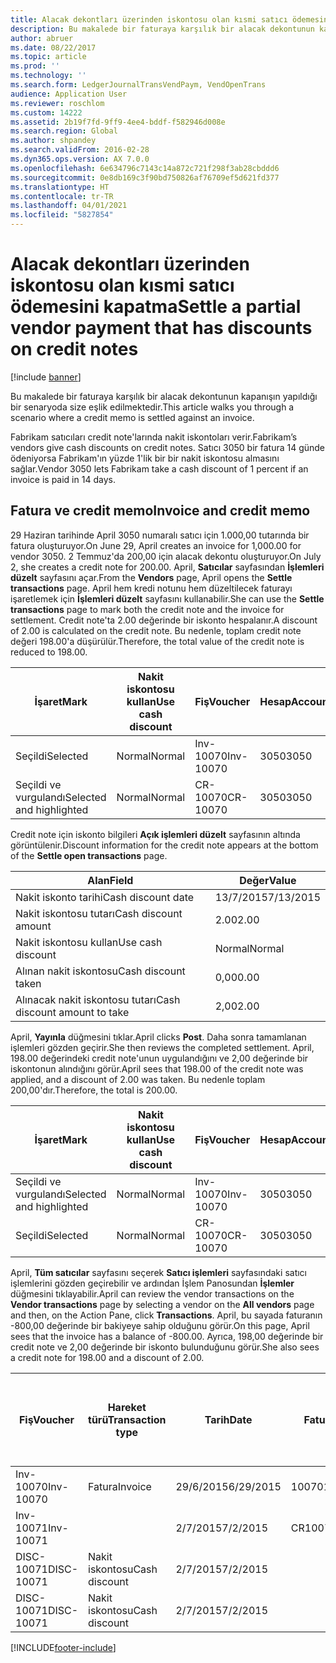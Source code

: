 ```yaml
---
title: Alacak dekontları üzerinden iskontosu olan kısmi satıcı ödemesini kapatma
description: Bu makalede bir faturaya karşılık bir alacak dekontunun kapanışın yapıldığı bir senaryoda size eşlik edilmektedir.
author: abruer
ms.date: 08/22/2017
ms.topic: article
ms.prod: ''
ms.technology: ''
ms.search.form: LedgerJournalTransVendPaym, VendOpenTrans
audience: Application User
ms.reviewer: roschlom
ms.custom: 14222
ms.assetid: 2b19f7fd-9ff9-4ee4-bddf-f582946d008e
ms.search.region: Global
ms.author: shpandey
ms.search.validFrom: 2016-02-28
ms.dyn365.ops.version: AX 7.0.0
ms.openlocfilehash: 6e634796c7143c14a872c721f298f3ab28cbddd6
ms.sourcegitcommit: 0e8db169c3f90bd750826af76709ef5d621fd377
ms.translationtype: HT
ms.contentlocale: tr-TR
ms.lasthandoff: 04/01/2021
ms.locfileid: "5827854"
---
```

# <a name="settle-a-partial-vendor-payment-that-has-discounts-on-credit-notes"></a><span data-ttu-id="36614-103">Alacak dekontları üzerinden iskontosu olan kısmi satıcı ödemesini kapatma</span><span class="sxs-lookup"><span data-stu-id="36614-103">Settle a partial vendor payment that has discounts on credit notes</span></span>

[!include [banner](../includes/banner.md)]

<span data-ttu-id="36614-104">Bu makalede bir faturaya karşılık bir alacak dekontunun kapanışın yapıldığı bir senaryoda size eşlik edilmektedir.</span><span class="sxs-lookup"><span data-stu-id="36614-104">This article walks you through a scenario where a credit memo is settled against an invoice.</span></span>

<span data-ttu-id="36614-105">Fabrikam satıcıları credit note'larında nakit iskontoları verir.</span><span class="sxs-lookup"><span data-stu-id="36614-105">Fabrikam’s vendors give cash discounts on credit notes.</span></span> <span data-ttu-id="36614-106">Satıcı 3050 bir fatura 14 günde ödeniyorsa Fabrikam'ın yüzde 1'lik bir bir nakit iskontosu almasını sağlar.</span><span class="sxs-lookup"><span data-stu-id="36614-106">Vendor 3050 lets Fabrikam take a cash discount of 1 percent if an invoice is paid in 14 days.</span></span>

## <a name="invoice-and-credit-memo"></a><span data-ttu-id="36614-107">Fatura ve credit memo</span><span class="sxs-lookup"><span data-stu-id="36614-107">Invoice and credit memo</span></span>
<span data-ttu-id="36614-108">29 Haziran tarihinde April 3050 numaralı satıcı için 1.000,00 tutarında bir fatura oluşturuyor.</span><span class="sxs-lookup"><span data-stu-id="36614-108">On June 29, April creates an invoice for 1,000.00 for vendor 3050.</span></span> <span data-ttu-id="36614-109">2 Temmuz'da 200,00 için alacak dekontu oluşturuyor.</span><span class="sxs-lookup"><span data-stu-id="36614-109">On July 2, she creates a credit note for 200.00.</span></span> <span data-ttu-id="36614-110">April, **Satıcılar** sayfasından **İşlemleri düzelt** sayfasını açar.</span><span class="sxs-lookup"><span data-stu-id="36614-110">From the **Vendors** page, April opens the **Settle transactions** page.</span></span> <span data-ttu-id="36614-111">April hem kredi notunu hem düzeltilecek faturayı işaretlemek için **İşlemleri düzelt** sayfasını kullanabilir.</span><span class="sxs-lookup"><span data-stu-id="36614-111">She can use the **Settle transactions** page to mark both the credit note and the invoice for settlement.</span></span> <span data-ttu-id="36614-112">Credit note'ta 2.00 değerinde bir iskonto hespalanır.</span><span class="sxs-lookup"><span data-stu-id="36614-112">A discount of 2.00 is calculated on the credit note.</span></span> <span data-ttu-id="36614-113">Bu nedenle, toplam credit note değeri 198.00'a düşürülür.</span><span class="sxs-lookup"><span data-stu-id="36614-113">Therefore, the total value of the credit note is reduced to 198.00.</span></span>

| <span data-ttu-id="36614-114">İşaret</span><span class="sxs-lookup"><span data-stu-id="36614-114">Mark</span></span>                     | <span data-ttu-id="36614-115">Nakit iskontosu kullan</span><span class="sxs-lookup"><span data-stu-id="36614-115">Use cash discount</span></span> | <span data-ttu-id="36614-116">Fiş</span><span class="sxs-lookup"><span data-stu-id="36614-116">Voucher</span></span>   | <span data-ttu-id="36614-117">Hesap</span><span class="sxs-lookup"><span data-stu-id="36614-117">Account</span></span> | <span data-ttu-id="36614-118">Tarih</span><span class="sxs-lookup"><span data-stu-id="36614-118">Date</span></span>      | <span data-ttu-id="36614-119">Vade tarihi</span><span class="sxs-lookup"><span data-stu-id="36614-119">Due date</span></span>  | <span data-ttu-id="36614-120">Fatura</span><span class="sxs-lookup"><span data-stu-id="36614-120">Invoice</span></span> | <span data-ttu-id="36614-121">Hareket para birimi cinsinden tutar</span><span class="sxs-lookup"><span data-stu-id="36614-121">Amount in transaction currency</span></span> | <span data-ttu-id="36614-122">Para Birimi</span><span class="sxs-lookup"><span data-stu-id="36614-122">Currency</span></span> | <span data-ttu-id="36614-123">Kapatılacak tutar</span><span class="sxs-lookup"><span data-stu-id="36614-123">Amount to settle</span></span> |
|--------------------------|-------------------|-----------|---------|-----------|-----------|---------|--------------------------------|----------|------------------|
| <span data-ttu-id="36614-124">Seçildi</span><span class="sxs-lookup"><span data-stu-id="36614-124">Selected</span></span>                 | <span data-ttu-id="36614-125">Normal</span><span class="sxs-lookup"><span data-stu-id="36614-125">Normal</span></span>            | <span data-ttu-id="36614-126">Inv-10070</span><span class="sxs-lookup"><span data-stu-id="36614-126">Inv-10070</span></span> | <span data-ttu-id="36614-127">3050</span><span class="sxs-lookup"><span data-stu-id="36614-127">3050</span></span>    | <span data-ttu-id="36614-128">29/6/2015</span><span class="sxs-lookup"><span data-stu-id="36614-128">6/29/2015</span></span> | <span data-ttu-id="36614-129">29/7/2015</span><span class="sxs-lookup"><span data-stu-id="36614-129">7/29/2015</span></span> | <span data-ttu-id="36614-130">10070</span><span class="sxs-lookup"><span data-stu-id="36614-130">10070</span></span>   | <span data-ttu-id="36614-131">-1.000,00</span><span class="sxs-lookup"><span data-stu-id="36614-131">-1,000.00</span></span>                      | <span data-ttu-id="36614-132">ABD Doları</span><span class="sxs-lookup"><span data-stu-id="36614-132">USD</span></span>      | <span data-ttu-id="36614-133">-990,00</span><span class="sxs-lookup"><span data-stu-id="36614-133">-990.00</span></span>          |
| <span data-ttu-id="36614-134">Seçildi ve vurgulandı</span><span class="sxs-lookup"><span data-stu-id="36614-134">Selected and highlighted</span></span> | <span data-ttu-id="36614-135">Normal</span><span class="sxs-lookup"><span data-stu-id="36614-135">Normal</span></span>            | <span data-ttu-id="36614-136">CR-10070</span><span class="sxs-lookup"><span data-stu-id="36614-136">CR-10070</span></span>  | <span data-ttu-id="36614-137">3050</span><span class="sxs-lookup"><span data-stu-id="36614-137">3050</span></span>    | <span data-ttu-id="36614-138">2/7/2015</span><span class="sxs-lookup"><span data-stu-id="36614-138">7/2/2015</span></span>  | <span data-ttu-id="36614-139">29/7/2015</span><span class="sxs-lookup"><span data-stu-id="36614-139">7/29/2015</span></span> |         | <span data-ttu-id="36614-140">200,00</span><span class="sxs-lookup"><span data-stu-id="36614-140">200.00</span></span>                         | <span data-ttu-id="36614-141">ABD Doları</span><span class="sxs-lookup"><span data-stu-id="36614-141">USD</span></span>      | <span data-ttu-id="36614-142">198,00</span><span class="sxs-lookup"><span data-stu-id="36614-142">198.00</span></span>           |

<span data-ttu-id="36614-143">Credit note için iskonto bilgileri **Açık işlemleri düzelt** sayfasının altında görüntülenir.</span><span class="sxs-lookup"><span data-stu-id="36614-143">Discount information for the credit note appears at the bottom of the **Settle open transactions** page.</span></span>

| <span data-ttu-id="36614-144">Alan</span><span class="sxs-lookup"><span data-stu-id="36614-144">Field</span></span>                        | <span data-ttu-id="36614-145">Değer</span><span class="sxs-lookup"><span data-stu-id="36614-145">Value</span></span>     |
|------------------------------|-----------|
| <span data-ttu-id="36614-146">Nakit iskonto tarihi</span><span class="sxs-lookup"><span data-stu-id="36614-146">Cash discount date</span></span>           | <span data-ttu-id="36614-147">13/7/2015</span><span class="sxs-lookup"><span data-stu-id="36614-147">7/13/2015</span></span> |
| <span data-ttu-id="36614-148">Nakit iskontosu tutarı</span><span class="sxs-lookup"><span data-stu-id="36614-148">Cash discount amount</span></span>         | <span data-ttu-id="36614-149">2.00</span><span class="sxs-lookup"><span data-stu-id="36614-149">2.00</span></span>      |
| <span data-ttu-id="36614-150">Nakit iskontosu kullan</span><span class="sxs-lookup"><span data-stu-id="36614-150">Use cash discount</span></span>            | <span data-ttu-id="36614-151">Normal</span><span class="sxs-lookup"><span data-stu-id="36614-151">Normal</span></span>    |
| <span data-ttu-id="36614-152">Alınan nakit iskontosu</span><span class="sxs-lookup"><span data-stu-id="36614-152">Cash discount taken</span></span>          | <span data-ttu-id="36614-153">0,00</span><span class="sxs-lookup"><span data-stu-id="36614-153">0.00</span></span>      |
| <span data-ttu-id="36614-154">Alınacak nakit iskontosu tutarı</span><span class="sxs-lookup"><span data-stu-id="36614-154">Cash discount amount to take</span></span> | <span data-ttu-id="36614-155">2,00</span><span class="sxs-lookup"><span data-stu-id="36614-155">2.00</span></span>      |

<span data-ttu-id="36614-156">April, **Yayınla** düğmesini tıklar.</span><span class="sxs-lookup"><span data-stu-id="36614-156">April clicks **Post**.</span></span> <span data-ttu-id="36614-157">Daha sonra tamamlanan işlemleri gözden geçirir.</span><span class="sxs-lookup"><span data-stu-id="36614-157">She then reviews the completed settlement.</span></span> <span data-ttu-id="36614-158">April, 198.00 değerindeki credit note'unun uygulandığını ve 2,00 değerinde bir iskontonun alındığını görür.</span><span class="sxs-lookup"><span data-stu-id="36614-158">April sees that 198.00 of the credit note was applied, and a discount of 2.00 was taken.</span></span> <span data-ttu-id="36614-159">Bu nedenle toplam 200,00'dır.</span><span class="sxs-lookup"><span data-stu-id="36614-159">Therefore, the total is 200.00.</span></span>

| <span data-ttu-id="36614-160">İşaret</span><span class="sxs-lookup"><span data-stu-id="36614-160">Mark</span></span>                     | <span data-ttu-id="36614-161">Nakit iskontosu kullan</span><span class="sxs-lookup"><span data-stu-id="36614-161">Use cash discount</span></span> | <span data-ttu-id="36614-162">Fiş</span><span class="sxs-lookup"><span data-stu-id="36614-162">Voucher</span></span>   | <span data-ttu-id="36614-163">Hesap</span><span class="sxs-lookup"><span data-stu-id="36614-163">Account</span></span> | <span data-ttu-id="36614-164">Tarih</span><span class="sxs-lookup"><span data-stu-id="36614-164">Date</span></span>      | <span data-ttu-id="36614-165">Vade tarihi</span><span class="sxs-lookup"><span data-stu-id="36614-165">Due date</span></span>  | <span data-ttu-id="36614-166">Fatura</span><span class="sxs-lookup"><span data-stu-id="36614-166">Invoice</span></span>  | <span data-ttu-id="36614-167">Hareket para birimi cinsinden tutar</span><span class="sxs-lookup"><span data-stu-id="36614-167">Amount in transaction currency</span></span> | <span data-ttu-id="36614-168">Para Birimi</span><span class="sxs-lookup"><span data-stu-id="36614-168">Currency</span></span> | <span data-ttu-id="36614-169">Kapatılacak tutar</span><span class="sxs-lookup"><span data-stu-id="36614-169">Amount to settle</span></span> |
|--------------------------|-------------------|-----------|---------|-----------|-----------|----------|--------------------------------|----------|------------------|
| <span data-ttu-id="36614-170">Seçildi ve vurgulandı</span><span class="sxs-lookup"><span data-stu-id="36614-170">Selected and highlighted</span></span> | <span data-ttu-id="36614-171">Normal</span><span class="sxs-lookup"><span data-stu-id="36614-171">Normal</span></span>            | <span data-ttu-id="36614-172">Inv-10070</span><span class="sxs-lookup"><span data-stu-id="36614-172">Inv-10070</span></span> | <span data-ttu-id="36614-173">3050</span><span class="sxs-lookup"><span data-stu-id="36614-173">3050</span></span>    | <span data-ttu-id="36614-174">29/6/2015</span><span class="sxs-lookup"><span data-stu-id="36614-174">6/29/2015</span></span> | <span data-ttu-id="36614-175">29/7/2015</span><span class="sxs-lookup"><span data-stu-id="36614-175">7/29/2015</span></span> | <span data-ttu-id="36614-176">10070</span><span class="sxs-lookup"><span data-stu-id="36614-176">10070</span></span>    | <span data-ttu-id="36614-177">-1.000,00</span><span class="sxs-lookup"><span data-stu-id="36614-177">-1,000.00</span></span>                      | <span data-ttu-id="36614-178">ABD Doları</span><span class="sxs-lookup"><span data-stu-id="36614-178">USD</span></span>      | <span data-ttu-id="36614-179">-200,00</span><span class="sxs-lookup"><span data-stu-id="36614-179">-200.00</span></span>          |
| <span data-ttu-id="36614-180">Seçildi</span><span class="sxs-lookup"><span data-stu-id="36614-180">Selected</span></span>                 | <span data-ttu-id="36614-181">Normal</span><span class="sxs-lookup"><span data-stu-id="36614-181">Normal</span></span>            | <span data-ttu-id="36614-182">CR-10070</span><span class="sxs-lookup"><span data-stu-id="36614-182">CR-10070</span></span>  | <span data-ttu-id="36614-183">3050</span><span class="sxs-lookup"><span data-stu-id="36614-183">3050</span></span>    | <span data-ttu-id="36614-184">2/7/2015</span><span class="sxs-lookup"><span data-stu-id="36614-184">7/2/2015</span></span>  | <span data-ttu-id="36614-185">29/7/2015</span><span class="sxs-lookup"><span data-stu-id="36614-185">7/29/2015</span></span> | <span data-ttu-id="36614-186">CR-10070</span><span class="sxs-lookup"><span data-stu-id="36614-186">CR-10070</span></span> | <span data-ttu-id="36614-187">200,00</span><span class="sxs-lookup"><span data-stu-id="36614-187">200.00</span></span>                         | <span data-ttu-id="36614-188">ABD Doları</span><span class="sxs-lookup"><span data-stu-id="36614-188">USD</span></span>      | <span data-ttu-id="36614-189">198,00</span><span class="sxs-lookup"><span data-stu-id="36614-189">198.00</span></span>           |

<span data-ttu-id="36614-190">April, **Tüm satıcılar** sayfasını seçerek **Satıcı işlemleri** sayfasındaki satıcı işlemlerini gözden geçirebilir ve ardından İşlem Panosundan **İşlemler** düğmesini tıklayabilir.</span><span class="sxs-lookup"><span data-stu-id="36614-190">April can review the vendor transactions on the **Vendor transactions** page by selecting a vendor on the **All vendors** page and then, on the Action Pane, click **Transactions**.</span></span> <span data-ttu-id="36614-191">April, bu sayada faturanın -800,00 değerinde bir bakiyeye sahip olduğunu görür.</span><span class="sxs-lookup"><span data-stu-id="36614-191">On this page, April sees that the invoice has a balance of -800.00.</span></span> <span data-ttu-id="36614-192">Ayrıca, 198,00 değerinde bir credit note ve 2,00 değerinde bir iskonto bulunduğunu görür.</span><span class="sxs-lookup"><span data-stu-id="36614-192">She also sees a credit note for 198.00 and a discount of 2.00.</span></span>

| <span data-ttu-id="36614-193">Fiş</span><span class="sxs-lookup"><span data-stu-id="36614-193">Voucher</span></span>    | <span data-ttu-id="36614-194">Hareket türü</span><span class="sxs-lookup"><span data-stu-id="36614-194">Transaction type</span></span> | <span data-ttu-id="36614-195">Tarih</span><span class="sxs-lookup"><span data-stu-id="36614-195">Date</span></span>      | <span data-ttu-id="36614-196">Fatura</span><span class="sxs-lookup"><span data-stu-id="36614-196">Invoice</span></span> | <span data-ttu-id="36614-197">Hareket para birimi borcundaki tutar</span><span class="sxs-lookup"><span data-stu-id="36614-197">Amount in transaction currency debit</span></span> | <span data-ttu-id="36614-198">Hareket para birimi alacağındaki tutar</span><span class="sxs-lookup"><span data-stu-id="36614-198">Amount in transaction currency credit</span></span> | <span data-ttu-id="36614-199">Kalan</span><span class="sxs-lookup"><span data-stu-id="36614-199">Balance</span></span> | <span data-ttu-id="36614-200">Para Birimi</span><span class="sxs-lookup"><span data-stu-id="36614-200">Currency</span></span> |
|------------|------------------|-----------|---------|--------------------------------------|---------------------------------------|---------|----------|
| <span data-ttu-id="36614-201">Inv-10070</span><span class="sxs-lookup"><span data-stu-id="36614-201">Inv-10070</span></span>  | <span data-ttu-id="36614-202">Fatura</span><span class="sxs-lookup"><span data-stu-id="36614-202">Invoice</span></span>          | <span data-ttu-id="36614-203">29/6/2015</span><span class="sxs-lookup"><span data-stu-id="36614-203">6/29/2015</span></span> | <span data-ttu-id="36614-204">10070</span><span class="sxs-lookup"><span data-stu-id="36614-204">10070</span></span>   |                                      | <span data-ttu-id="36614-205">1.000,00</span><span class="sxs-lookup"><span data-stu-id="36614-205">1,000.00</span></span>                              | <span data-ttu-id="36614-206">-800,00</span><span class="sxs-lookup"><span data-stu-id="36614-206">-800.00</span></span> | <span data-ttu-id="36614-207">ABD Doları</span><span class="sxs-lookup"><span data-stu-id="36614-207">USD</span></span>      |
| <span data-ttu-id="36614-208">Inv-10071</span><span class="sxs-lookup"><span data-stu-id="36614-208">Inv-10071</span></span>  |                  | <span data-ttu-id="36614-209">2/7/2015</span><span class="sxs-lookup"><span data-stu-id="36614-209">7/2/2015</span></span>  | <span data-ttu-id="36614-210">CR10071</span><span class="sxs-lookup"><span data-stu-id="36614-210">CR10071</span></span> | <span data-ttu-id="36614-211">200,00</span><span class="sxs-lookup"><span data-stu-id="36614-211">200.00</span></span>                               |                                       | <span data-ttu-id="36614-212">0,00</span><span class="sxs-lookup"><span data-stu-id="36614-212">0.00</span></span>    | <span data-ttu-id="36614-213">ABD Doları</span><span class="sxs-lookup"><span data-stu-id="36614-213">USD</span></span>      |
| <span data-ttu-id="36614-214">DISC-10071</span><span class="sxs-lookup"><span data-stu-id="36614-214">DISC-10071</span></span> |  <span data-ttu-id="36614-215">Nakit iskontosu</span><span class="sxs-lookup"><span data-stu-id="36614-215">Cash discount</span></span>   | <span data-ttu-id="36614-216">2/7/2015</span><span class="sxs-lookup"><span data-stu-id="36614-216">7/2/2015</span></span>  |         | <span data-ttu-id="36614-217">2,00</span><span class="sxs-lookup"><span data-stu-id="36614-217">2.00</span></span>                                 |                                       | <span data-ttu-id="36614-218">0,00</span><span class="sxs-lookup"><span data-stu-id="36614-218">0.00</span></span>    | <span data-ttu-id="36614-219">ABD Doları</span><span class="sxs-lookup"><span data-stu-id="36614-219">USD</span></span>      |
| <span data-ttu-id="36614-220">DISC-10071</span><span class="sxs-lookup"><span data-stu-id="36614-220">DISC-10071</span></span> |  <span data-ttu-id="36614-221">Nakit iskontosu</span><span class="sxs-lookup"><span data-stu-id="36614-221">Cash discount</span></span>   | <span data-ttu-id="36614-222">2/7/2015</span><span class="sxs-lookup"><span data-stu-id="36614-222">7/2/2015</span></span>  |         |                                      | <span data-ttu-id="36614-223">2,00</span><span class="sxs-lookup"><span data-stu-id="36614-223">2.00</span></span>                                  | <span data-ttu-id="36614-224">0,00</span><span class="sxs-lookup"><span data-stu-id="36614-224">0.00</span></span>    | <span data-ttu-id="36614-225">ABD Doları</span><span class="sxs-lookup"><span data-stu-id="36614-225">USD</span></span>      |







[!INCLUDE[footer-include](../../includes/footer-banner.md)]